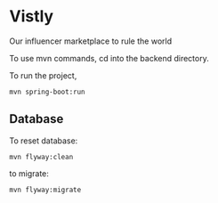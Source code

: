 # Vistly
Our influencer marketplace to rule the world

To use mvn commands, cd into the backend directory.

To run the project, 
```
mvn spring-boot:run
```

## Database
To reset database: 
```
mvn flyway:clean
```

to migrate:
```
mvn flyway:migrate
```
